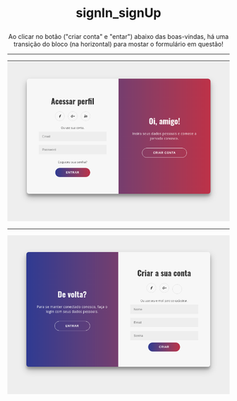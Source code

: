 # <p align="center"> signIn_signUp 
  
<p align="center"> Ao clicar no botão ("criar conta" e "entar") abaixo das boas-vindas, há uma transição do bloco (na horizontal) para mostar o formulário em questão!

----

<div align="center">

  <img src="https://github.com/klislley/signIn_signUp/blob/main/image/signIn.png">

</div>

----

<div align="center">
  
  <img src="https://github.com/klislley/signIn_signUp/blob/main/image/signUp.png">

</div>
